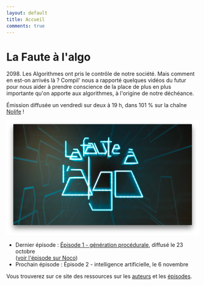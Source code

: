 ```yaml
---
layout: default
title: Accueil
comments: true
---
```


# La Faute à l'algo

<div class="message">
2098. Les Algorithmes ont pris le contrôle de notre société. Mais comment en est-on arrivés là ? Compil' nous a rapporté quelques vidéos du futur pour nous aider à prendre conscience de la place de plus en plus importante qu'on apporte aux algorithmes, à l'origine de notre déchéance.
</div>

Émission diffusée un vendredi sur deux à 19 h, dans 101 % sur la chaîne [Nolife](http://www.nolife-tv.com) !

![La Faute à l'algo](/static/fautealgo.png "La Faute à l'algo")

- Dernier épisode : [Épisode 1 - génération procédurale](/ep1/), diffusé le 23 octobre  
([voir l'épisode sur Noco](http://noco.tv/emission/23437/nolife/la-faute-a-l-algo/01-chaines-de-markov-et-generation-procedurale))
- Prochain épisode : Épisode 2 - intelligence artificielle, le 6 novembre

Vous trouverez sur ce site des ressources sur les [auteurs](/about/) et les [épisodes](/eps/).
